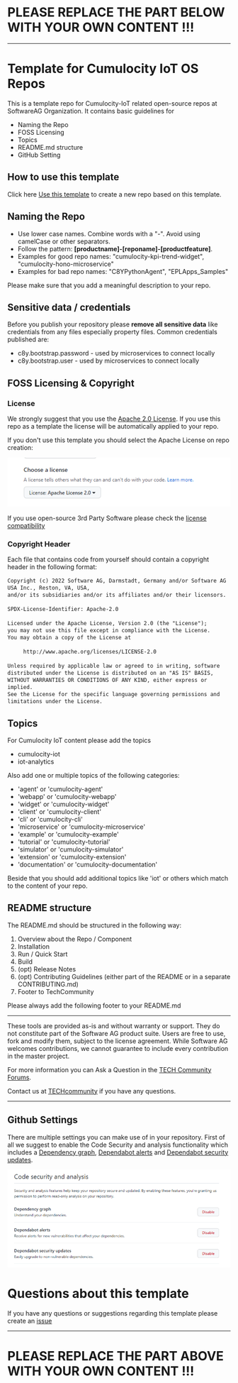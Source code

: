 # PLEASE REPLACE THE PART BELOW WITH YOUR OWN CONTENT !!!

---

# Template for Cumulocity IoT OS Repos

This is a template repo for Cumulocity-IoT related open-source repos at SoftwareAG Organization. It contains basic guidelines for
 - Naming the Repo
 - FOSS Licensing
 - Topics
 - README.md structure
 - GitHub Setting

## How to use this template

Click here [Use this template](https://github.com/SoftwareAG/cumulocity-iot-template/generate) to create a new repo based on this template.

## Naming the Repo

* Use lower case names. Combine words with a "-". Avoid using camelCase or other separators.
* Follow the pattern: **[productname]-[reponame]-[productfeature]**.
* Examples for good repo names: "cumulocity-kpi-trend-widget", "cumulocity-hono-microservice"
* Examples for bad repo names: "C8YPythonAgent", "EPLApps_Samples"


Please make sure that you add a meaningful description to your repo.

## Sensitive data / credentials

Before you publish your repository please **remove all sensitive data** like credentials from any files especially property files.
Common credentials published are:
* c8y.bootstrap.password - used by microservices to connect locally
* c8y.bootstrap.user - used by microservices to connect locally

## FOSS Licensing & Copyright

### License
We strongly suggest that you use the [Apache 2.0 License](https://www.apache.org/licenses/LICENSE-2.0).
If you use this repo as a template the license will be automatically applied to your repo.

If you don't use this template you should select the Apache License on repo creation:

![img_2.png](img_2.png)

If you use open-source 3rd Party Software please check the [license compatibility](https://joinup.ec.europa.eu/collection/eupl/solution/joinup-licensing-assistant/jla-compatibility-checker) 

### Copyright Header

Each file that contains code from yourself should contain a copyright header in the following format:
````
Copyright (c) 2022 Software AG, Darmstadt, Germany and/or Software AG USA Inc., Reston, VA, USA,
and/or its subsidiaries and/or its affiliates and/or their licensors.

SPDX-License-Identifier: Apache-2.0

Licensed under the Apache License, Version 2.0 (the "License");
you may not use this file except in compliance with the License.
You may obtain a copy of the License at

     http://www.apache.org/licenses/LICENSE-2.0

Unless required by applicable law or agreed to in writing, software
distributed under the License is distributed on an "AS IS" BASIS,
WITHOUT WARRANTIES OR CONDITIONS OF ANY KIND, either express or implied.
See the License for the specific language governing permissions and
limitations under the License.

````

## Topics

For Cumulocity IoT content please add the topics

* cumulocity-iot
* iot-analytics

Also add one or multiple topics of the following categories:
* 'agent' or 'cumulocity-agent'
* 'webapp' or 'cumulocity-webapp'
* 'widget' or 'cumulocity-widget'
* 'client' or 'cumulocity-client'
* 'cli' or 'cumulocity-cli'
* 'microservice' or 'cumulocity-microservice'
* 'example' or 'cumulocity-example'
* 'tutorial' or 'cumulocity-tutorial'
* 'simulator' or 'cumulocity-simulator'
* 'extension' or 'cumulocity-extension'
* 'documentation' or 'cumulocity-documentation'

Beside that you should add additional topics like 'iot' or others which match to the content of your repo.

## README structure

The README.md should be structured in the following way:

1. Overview about the Repo / Component
2. Installation
3. Run / Quick Start
4. Build
5. (opt) Release Notes
6. (opt) Contributing Guidelines (either part of the README or in a separate CONTRIBUTING.md)
7. Footer to TechCommunity

Please always add the following footer to your README.md

---

These tools are provided as-is and without warranty or support. They do not constitute part of the Software AG product suite. Users are free to use, fork and modify them, subject to the license agreement. While Software AG welcomes contributions, we cannot guarantee to include every contribution in the master project.

For more information you can Ask a Question in the [TECH Community Forums](https://tech.forums.softwareag.com/tag/Cumulocity-IoT).

Contact us at [TECHcommunity](mailto:Communities@softwareag.com?subject=Github/SoftwareAG) if you have any questions.

---

## Github Settings

There are multiple settings you can make use of in your repository.
First of all we suggest to enable the Code Security and analysis functionality which includes a [Dependency graph](https://docs.github.com/en/code-security/supply-chain-security/understanding-your-software-supply-chain/about-the-dependency-graph), [Dependabot alerts](https://docs.github.com/en/code-security/dependabot/dependabot-alerts/about-dependabot-alerts) and [Dependabot security updates](https://docs.github.com/en/code-security/dependabot/dependabot-security-updates/about-dependabot-security-updates).

![img.png](img.png)

# Questions about this template

If you have any questions or suggestions regarding this template please create an [issue](https://github.com/SoftwareAG/cumulocity-iot-template/issues/new)

---
# PLEASE REPLACE THE PART ABOVE WITH YOUR OWN CONTENT !!!




